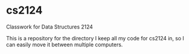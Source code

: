 # cs2124
Classwork for Data Structures 2124

This is a repository for the directory I keep all my code for cs2124 in, so I can easily move it between multiple computers.
